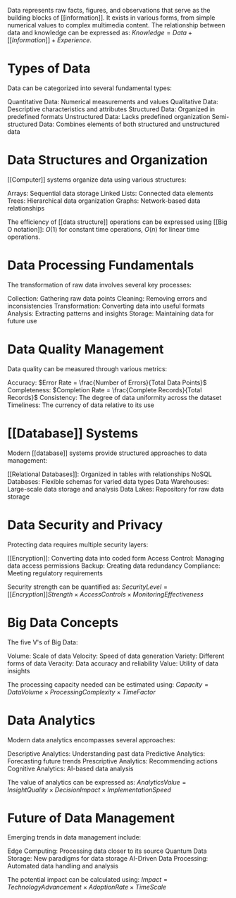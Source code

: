 Data represents raw facts, figures, and observations that serve as the building blocks of [[information]]. It exists in various forms, from simple numerical values to complex multimedia content. The relationship between data and knowledge can be expressed as: $Knowledge = Data + [[Information]] + Experience$.

# Types of Data

Data can be categorized into several fundamental types:

Quantitative Data: Numerical measurements and values Qualitative Data: Descriptive characteristics and attributes Structured Data: Organized in predefined formats Unstructured Data: Lacks predefined organization Semi-structured Data: Combines elements of both structured and unstructured data

# Data Structures and Organization

[[Computer]] systems organize data using various structures:

Arrays: Sequential data storage Linked Lists: Connected data elements Trees: Hierarchical data organization Graphs: Network-based data relationships

The efficiency of [[data structure]] operations can be expressed using [[Big O notation]]: $O(1)$ for constant time operations, $O(n)$ for linear time operations.

# Data Processing Fundamentals

The transformation of raw data involves several key processes:

Collection: Gathering raw data points Cleaning: Removing errors and inconsistencies Transformation: Converting data into useful formats Analysis: Extracting patterns and insights Storage: Maintaining data for future use

# Data Quality Management

Data quality can be measured through various metrics:

Accuracy: $Error Rate = \frac{Number of Errors}{Total Data Points}$ Completeness: $Completion Rate = \frac{Complete Records}{Total Records}$ Consistency: The degree of data uniformity across the dataset Timeliness: The currency of data relative to its use

# [[Database]] Systems

Modern [[database]] systems provide structured approaches to data management:

[[Relational Databases]]: Organized in tables with relationships NoSQL Databases: Flexible schemas for varied data types Data Warehouses: Large-scale data storage and analysis Data Lakes: Repository for raw data storage

# Data Security and Privacy

Protecting data requires multiple security layers:

[[Encryption]]: Converting data into coded form Access Control: Managing data access permissions Backup: Creating data redundancy Compliance: Meeting regulatory requirements

Security strength can be quantified as: $Security Level = [[Encryption]] Strength × Access Controls × Monitoring Effectiveness$

# Big Data Concepts

The five V's of Big Data:

Volume: Scale of data Velocity: Speed of data generation Variety: Different forms of data Veracity: Data accuracy and reliability Value: Utility of data insights

The processing capacity needed can be estimated using: $Capacity = Data Volume × Processing Complexity × Time Factor$

# Data Analytics

Modern data analytics encompasses several approaches:

Descriptive Analytics: Understanding past data Predictive Analytics: Forecasting future trends Prescriptive Analytics: Recommending actions Cognitive Analytics: AI-based data analysis

The value of analytics can be expressed as: $Analytics Value = Insight Quality × Decision Impact × Implementation Speed$

# Future of Data Management

Emerging trends in data management include:

Edge Computing: Processing data closer to its source Quantum Data Storage: New paradigms for data storage AI-Driven Data Processing: Automated data handling and analysis

The potential impact can be calculated using: $Impact = Technology Advancement × Adoption Rate × Time Scale$
